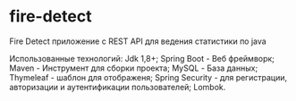 # fire-detect
Fire Detect приложение с REST API для ведения статистики по java

Использованные технологий:
Jdk 1,8+;
Spring Boot - Веб фреймворк; 
Maven - Инструмент для сборки проекта;
MySQL - База данных;
Thymeleaf - шаблон для отображеня;
Spring Security - для регистрации, авторизации и аутентификации пользователей;
Lombok.
